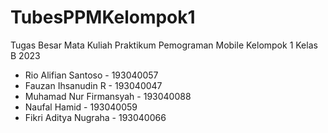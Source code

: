 # TubesPPMKelompok1
Tugas Besar Mata Kuliah Praktikum Pemograman Mobile Kelompok 1 Kelas B 2023
- Rio Alifian Santoso - 193040057
- Fauzan Ihsanudin R - 193040047
- Muhamad Nur Firmansyah - 193040088
- Naufal Hamid - 193040059
- Fikri Aditya Nugraha  - 193040066
